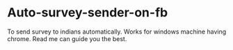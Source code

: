 # Auto-survey-sender-on-fb
To send survey to indians automatically. Works for windows machine having chrome. Read me can guide you the best.
